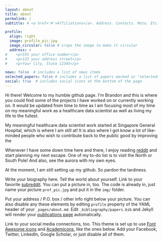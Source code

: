 ```yaml
---
layout: about
title: about
permalink: /
subtitle: # <a href='#'>Affiliations</a>. Address. Contacts. Moto. Etc.

profile:
  align: right
  image: profile_pic.jpg
  image_circular: false # crops the image to make it circular
  address: >
#    <p>555 your office number</p>
#    <p>123 your address street</p>
#    <p>Your City, State 12345</p>

news: false  # includes a list of news items
selected_papers: false # includes a list of papers marked as "selected={true}"
social: true  # includes social icons at the bottom of the page
---
```


Hi there! Welcome to my humble github page. I'm Brandon and this is where you could find some of the projects I have worked on or currently working on. It would be updated from time to time as I am focusing most of my time on my meaningful work as a healthcare data scientist as well as living my life to the fullest. 

My meaningful healthcare data scientist work started at Singapore General Hospital, which is where I am still at! It is also where I got know a lot of like-minded people who wish to contribute back to the public good by improving the 

Whenever I have some down time here and there, I enjoy reading [reddit](http://reddit.com) and start planning my next escape. One of my to-do list is to visit the North or South Pole! And also, see the aurora with my own eyes. 

At the moment, I am still setting up my github. So pardon the tardiness.

Write your biography here. Tell the world about yourself. Link to your favorite [subreddit](http://reddit.com). You can put a picture in, too. The code is already in, just name your picture `prof_pic.jpg` and put it in the `img/` folder.

Put your address / P.O. box / other info right below your picture. You can also disable any these elements by editing `profile` property of the YAML header of your `_pages/about.md`. Edit `_bibliography/papers.bib` and Jekyll will render your [publications page](/al-folio/publications/) automatically.

Link to your social media connections, too. This theme is set up to use [Font Awesome icons](http://fortawesome.github.io/Font-Awesome/) and [Academicons](https://jpswalsh.github.io/academicons/), like the ones below. Add your Facebook, Twitter, LinkedIn, Google Scholar, or just disable all of them.
